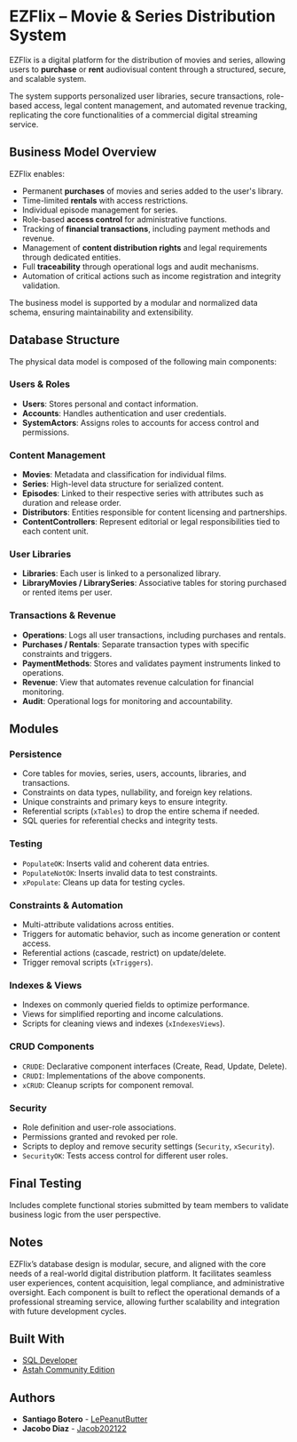 # EZFlix – Movie & Series Distribution System

EZFlix is a digital platform for the distribution of movies and series, allowing users to **purchase** or **rent** audiovisual content through a structured, secure, and scalable system.

The system supports personalized user libraries, secure transactions, role-based access, legal content management, and automated revenue tracking, replicating the core functionalities of a commercial digital streaming service.

## Business Model Overview

EZFlix enables:

- Permanent **purchases** of movies and series added to the user's library.
- Time-limited **rentals** with access restrictions.
- Individual episode management for series.
- Role-based **access control** for administrative functions.
- Tracking of **financial transactions**, including payment methods and revenue.
- Management of **content distribution rights** and legal requirements through dedicated entities.
- Full **traceability** through operational logs and audit mechanisms.
- Automation of critical actions such as income registration and integrity validation.

The business model is supported by a modular and normalized data schema, ensuring maintainability and extensibility.


## Database Structure

The physical data model is composed of the following main components:

### Users & Roles
- **Users**: Stores personal and contact information.
- **Accounts**: Handles authentication and user credentials.
- **SystemActors**: Assigns roles to accounts for access control and permissions.

### Content Management
- **Movies**: Metadata and classification for individual films.
- **Series**: High-level data structure for serialized content.
- **Episodes**: Linked to their respective series with attributes such as duration and release order.
- **Distributors**: Entities responsible for content licensing and partnerships.
- **ContentControllers**: Represent editorial or legal responsibilities tied to each content unit.

### User Libraries
- **Libraries**: Each user is linked to a personalized library.
- **LibraryMovies / LibrarySeries**: Associative tables for storing purchased or rented items per user.

### Transactions & Revenue
- **Operations**: Logs all user transactions, including purchases and rentals.
- **Purchases / Rentals**: Separate transaction types with specific constraints and triggers.
- **PaymentMethods**: Stores and validates payment instruments linked to operations.
- **Revenue**: View that automates revenue calculation for financial monitoring.
- **Audit**: Operational logs for monitoring and accountability.


## Modules

### Persistence

- Core tables for movies, series, users, accounts, libraries, and transactions.
- Constraints on data types, nullability, and foreign key relations.
- Unique constraints and primary keys to ensure integrity.
- Referential scripts (`xTables`) to drop the entire schema if needed.
- SQL queries for referential checks and integrity tests.

### Testing

- `PopulateOK`: Inserts valid and coherent data entries.
- `PopulateNotOK`: Inserts invalid data to test constraints.
- `xPopulate`: Cleans up data for testing cycles.

### Constraints & Automation

- Multi-attribute validations across entities.
- Triggers for automatic behavior, such as income generation or content access.
- Referential actions (cascade, restrict) on update/delete.
- Trigger removal scripts (`xTriggers`).

### Indexes & Views

- Indexes on commonly queried fields to optimize performance.
- Views for simplified reporting and income calculations.
- Scripts for cleaning views and indexes (`xIndexesViews`).

### CRUD Components

- `CRUDE`: Declarative component interfaces (Create, Read, Update, Delete).
- `CRUDI`: Implementations of the above components.
- `xCRUD`: Cleanup scripts for component removal.

### Security

- Role definition and user-role associations.
- Permissions granted and revoked per role.
- Scripts to deploy and remove security settings (`Security`, `xSecurity`).
- `SecurityOK`: Tests access control for different user roles.


## Final Testing

Includes complete functional stories submitted by team members to validate business logic from the user perspective.


## Notes

EZFlix’s database design is modular, secure, and aligned with the core needs of a real-world digital distribution platform. It facilitates seamless user experiences, content acquisition, legal compliance, and administrative oversight. Each component is built to reflect the operational demands of a professional streaming service, allowing further scalability and integration with future development cycles.

## Built With
* [SQL Developer](https://www.oracle.com/database/sqldeveloper/)
* [Astah Community Edition](https://astah.net/)

## Authors
* **Santiago Botero** - [LePeanutButter](https://github.com/LePeanutButter)
* **Jacobo Diaz** - [Jacob202122](https://github.com/Jacob202122)